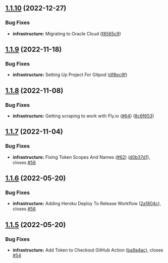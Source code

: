 ## [1.1.10](https://github.com/Rogibb111/Ski-Resort-Dashboard/compare/v1.1.9...v1.1.10) (2022-12-27)


### Bug Fixes

* **infrastructure:**  Migrating to Oracle Cloud ([f8565c9](https://github.com/Rogibb111/Ski-Resort-Dashboard/commit/f8565c9c48f9a59a25583f170cf1ee5b3dffa082))

## [1.1.9](https://github.com/Rogibb111/Ski-Resort-Dashboard/compare/v1.1.8...v1.1.9) (2022-11-18)


### Bug Fixes

* **infrastructure:**  Setting Up Project For Gitpod ([df8ec9f](https://github.com/Rogibb111/Ski-Resort-Dashboard/commit/df8ec9fa74886dbf68e33b179f23f92ad1a27cbb))

## [1.1.8](https://github.com/Rogibb111/Ski-Resort-Dashboard/compare/v1.1.7...v1.1.8) (2022-11-08)


### Bug Fixes

* **infrastructure:** Getting scraping to work with Fly.io ([#64](https://github.com/Rogibb111/Ski-Resort-Dashboard/issues/64)) ([8c6f653](https://github.com/Rogibb111/Ski-Resort-Dashboard/commit/8c6f6532a547dc0f53ac5d5846aad43acfb4799b))

## [1.1.7](https://github.com/Rogibb111/Ski-Resort-Dashboard/compare/v1.1.6...v1.1.7) (2022-11-04)


### Bug Fixes

* **infrastructure:** Fixing Token Scopes And Names ([#62](https://github.com/Rogibb111/Ski-Resort-Dashboard/issues/62)) ([d0b37d1](https://github.com/Rogibb111/Ski-Resort-Dashboard/commit/d0b37d181f83f1ece3226b4467edf49d273ac736)), closes [#58](https://github.com/Rogibb111/Ski-Resort-Dashboard/issues/58)

## [1.1.6](https://github.com/Rogibb111/Ski-Resort-Dashboard/compare/v1.1.5...v1.1.6) (2022-05-20)


### Bug Fixes

* **infrastructure:** Adding Heroku Deploy To Release Workflow  ([2a1804c](https://github.com/Rogibb111/Ski-Resort-Dashboard/commit/2a1804c5edbc4537166f53b37fbad3c74a234931)), closes [#56](https://github.com/Rogibb111/Ski-Resort-Dashboard/issues/56)

## [1.1.5](https://github.com/Rogibb111/Ski-Resort-Dashboard/compare/v1.1.4...v1.1.5) (2022-05-20)


### Bug Fixes

* **infrastructure:** Add Token to Checkout GitHub Action  ([ba9a4ac](https://github.com/Rogibb111/Ski-Resort-Dashboard/commit/ba9a4acae79526a26d1ab2a1b265820909365846)), closes [#54](https://github.com/Rogibb111/Ski-Resort-Dashboard/issues/54)
